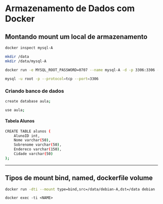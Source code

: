 # Armazenamento de Dados com Docker

## Montando mount um local de armazenamento

```bash
docker inspect mysql-A
```

```bash
mkdir /data
mkdir /data/mysql-A
```

```bash
docker run -e MYSQL_ROOT_PASSWORD=0707 --name mysql-A -d -p 3306:3306 --volume=/data/mysql-A:/var/lib/mysql mysql
```

```bash
mysql -u root -p --protocol=tcp --port=3306
```

### Criando banco de dados

```bash
create database aula;

use aula;
```

#### Tabela Alunos

```bash
CREATE TABLE alunos (
    AlunoID int,
    Nome varchar(50),
    Sobrenome varchar(50),
    Endereco varchar(150),
    Cidade varchar(50)
);
```

----

## Tipos de mount bind, named, dockerfile volume

```bash
docker run -dti --mount type=bind,src=/data/debian-A,dst=/data debian
```

```
docker exec -ti <NAME>
``` 
